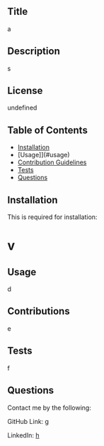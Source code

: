 ## Title 

  a

  ## Description

  s

  ## License
  
  undefined
  
  ## Table of Contents

  - [Installation](#installation)
  - [Usage]](#usage)
  - [Contribution Guidelines](#contributions )
  - [Tests](#tests)
  - [Questions](#questions)

  ## Installation

  This is required for installation:

  # v

  ## Usage 

  d

  ## Contributions
  
  e

  ## Tests
  
  f


  ## Questions

  Contact me by the following:

  GitHub Link: [g](http://www.github.com/g)

  LinkedIn: [h](http://www.linkedin.com/h)
